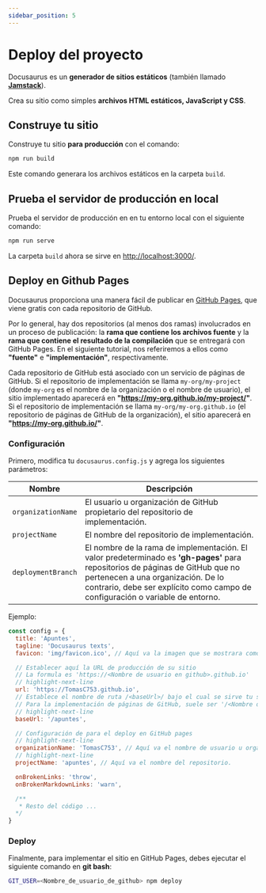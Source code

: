 ```yaml
---
sidebar_position: 5
---
```


# Deploy del proyecto

Docusaurus es un **generador de sitios estáticos** (también llamado **[Jamstack](https://jamstack.org/)**).

Crea su sitio como simples **archivos HTML estáticos, JavaScript y CSS**.

## Construye tu sitio

Construye tu sitio **para producción** con el comando:

```bash
npm run build
```

Este comando generara los archivos estáticos en la carpeta `build`.

## Prueba el servidor de producción en local

Prueba el servidor de producción en en tu entorno local con el siguiente comando:

```bash
npm run serve
```

La carpeta `build` ahora se sirve en [http://localhost:3000/](http://localhost:3000/).

## Deploy en Github Pages
Docusaurus proporciona una manera fácil de publicar en [GitHub Pages](https://pages.github.com/), que viene gratis con cada repositorio de GitHub.

Por lo general, hay dos repositorios (al menos dos ramas) involucrados en un proceso de publicación: la **rama que contiene los archivos fuente** y la **rama que contiene el resultado de la compilación** que se entregará con GitHub Pages. En el siguiente tutorial, nos referiremos a ellos como **"fuente"** e **"implementación"**, respectivamente.

Cada repositorio de GitHub está asociado con un servicio de páginas de GitHub. Si el repositorio de implementación se llama `my-org/my-project` (donde `my-org` es el nombre de la organización o el nombre de usuario), el sitio implementado aparecerá en **"https://my-org.github.io/my-project/"**. Si el repositorio de implementación se llama `my-org/my-org.github.io` (el repositorio de páginas de GitHub de la organización), el sitio aparecerá en **"https://my-org.github.io/"**.

### Configuración
Primero, modifica tu `docusaurus.config.js` y agrega los siguientes parámetros:

| Nombre | Descripción |
| ------ | ----------- |
| `organizationName` | El usuario u organización de GitHub propietario del repositorio de implementación. |
| `projectName` | El nombre del repositorio de implementación. |
| `deploymentBranch`| El nombre de la rama de implementación. El valor predeterminado es **'gh-pages'** para repositorios de páginas de GitHub que no pertenecen a una organización. De lo contrario, debe ser explícito como campo de configuración o variable de entorno. |

Ejemplo:

```javascript title="docusaurus.config.js"
const config = {
  title: 'Apuntes',
  tagline: 'Docusaurus texts',
  favicon: 'img/favicon.ico', // Aquí va la imagen que se mostrara como "logo" de la pagina en las pestañas del navegador 

  // Establecer aquí la URL de producción de su sitio
  // La formula es 'https://<Nombre de usuario en github>.github.io'
  // highlight-next-line
  url: 'https://TomasC753.github.io',
  // Establece el nombre de ruta /<baseUrl>/ bajo el cual se sirve tu sitio
  // Para la implementación de páginas de GitHub, suele ser '/<Nombre del repositorio>'
  // highlight-next-line
  baseUrl: '/apuntes',

  // Configuración de para el deploy en GitHub pages
  // highlight-next-line
  organizationName: 'TomasC753', // Aquí va el nombre de usuario u organización de Github
  // highlight-next-line
  projectName: 'apuntes', // Aquí va el nombre del repositorio.

  onBrokenLinks: 'throw',
  onBrokenMarkdownLinks: 'warn',

  /**
   * Resto del código ...
  */
}
```

### Deploy

Finalmente, para implementar el sitio en GitHub Pages, debes ejecutar el siguiente comando en **git bash**:

```bash
GIT_USER=<Nombre_de_usuario_de_github> npm deploy
```